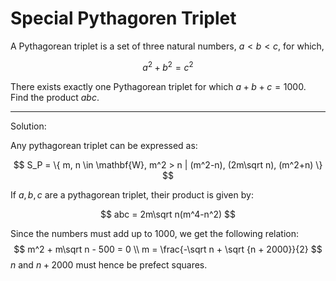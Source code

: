 # Special Pythagoren Triplet

A Pythagorean triplet is a set of three natural numbers, $a < b < c$, for which,

$$ a^2 + b^2 = c^2 $$

There exists exactly one Pythagorean triplet for which $a + b + c = 1000$.
Find the product $abc$.

---

Solution:

Any pythagorean triplet can be expressed as:

$$
S_P = \{
    m, n \in \mathbf{W}, m^2 > n | (m^2-n), (2m\sqrt n), (m^2+n)
    \}
$$

If $a, b, c$ are a pythagorean triplet, their product is given by:

$$
abc = 2m\sqrt n(m^4-n^2)
$$

Since the numbers must add up to 1000, we get the following relation:
$$
m^2 + m\sqrt n - 500 = 0 \\
m = \frac{-\sqrt n + \sqrt {n + 2000}}{2}
$$
$n$ and $n+2000$ must hence be prefect squares.
